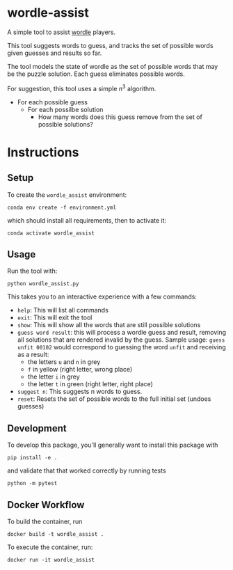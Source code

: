 # wordle-assist
A simple tool to assist [wordle](https://www.nytimes.com/games/wordle/index.html) players.

This tool suggests words to guess, 
and tracks the set of possible words given guesses and results so far.

The tool models the state of wordle as the set of possible words that may be the puzzle solution.
Each guess eliminates possible words.

For suggestion, this tool uses a simple $n^3$ algorithm.
* For each possible guess
  * For each possilbe solution
    * How many words does this guess remove from the set of possible solutions?


# Instructions
## Setup
To create the `wordle_assist` environment:
```
conda env create -f environment.yml
``` 
which should install all requirements,
then to activate it:
```
conda activate wordle_assist
```

## Usage
Run the tool with:
```
python wordle_assist.py
```

This takes you to an interactive experience with a few commands:
* `help`: This will list all commands
* `exit`: This will exit the tool
* `show`: This will show all the words that are still possible solutions
* `guess word result`: this will process a wordle guess and result, 
removing all solutions that are rendered invalid by the guess.
Sample usage: `guess unfit 00102` would correspond to guessing 
the word `unfit` and receiving as a result:
  * the letters `u` and `n` in grey
  * `f` in yellow (right letter, wrong place)
  * the letter `i` in grey
  * the letter `t` in green (right letter, right place)
* `suggest n`: This suggests n words to guess.
* `reset`: Resets the set of possible words to the full initial set (undoes guesses)

## Development
To develop this package, you'll generally want to install this package with 
```
pip install -e .
```
and validate that that worked correctly by running tests
```
python -m pytest
```

## Docker Workflow
To build the container, run 
```
docker build -t wordle_assist .
```

To execute the container, run:
```
docker run -it wordle_assist
```